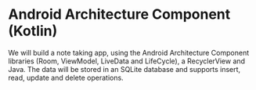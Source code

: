 # Android Architecture Component (Kotlin)

We will build a note taking app, using the Android Architecture Component libraries (Room, ViewModel, LiveData and LifeCycle), a RecyclerView and Java. The data will be stored in an SQLite database and supports insert, read, update and delete operations.